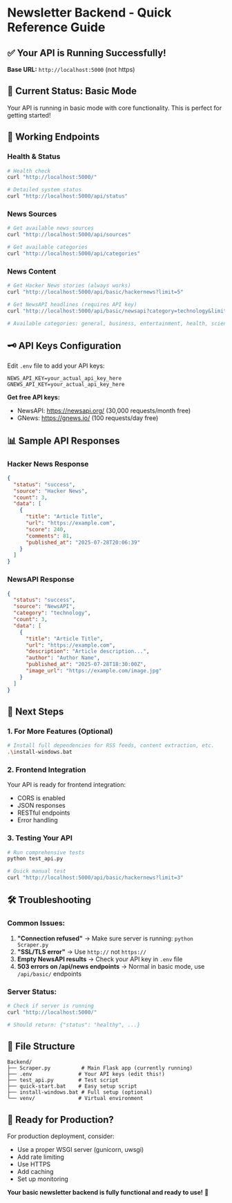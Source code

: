 # Newsletter Backend - Quick Reference Guide

## ✅ Your API is Running Successfully!

**Base URL:** `http://localhost:5000` (not https)

## 🔧 Current Status: Basic Mode
Your API is running in basic mode with core functionality. This is perfect for getting started!

## 📍 Working Endpoints

### Health & Status
```bash
# Health check
curl "http://localhost:5000/"

# Detailed system status
curl "http://localhost:5000/api/status"
```

### News Sources
```bash
# Get available news sources
curl "http://localhost:5000/api/sources"

# Get available categories
curl "http://localhost:5000/api/categories"
```

### News Content
```bash
# Get Hacker News stories (always works)
curl "http://localhost:5000/api/basic/hackernews?limit=5"

# Get NewsAPI headlines (requires API key)
curl "http://localhost:5000/api/basic/newsapi?category=technology&limit=3"

# Available categories: general, business, entertainment, health, science, sports, technology
```

## 🗝️ API Keys Configuration

Edit `.env` file to add your API keys:

```env
NEWS_API_KEY=your_actual_api_key_here
GNEWS_API_KEY=your_actual_api_key_here
```

**Get free API keys:**
- NewsAPI: https://newsapi.org/ (30,000 requests/month free)
- GNews: https://gnews.io/ (100 requests/day free)

## 📊 Sample API Responses

### Hacker News Response
```json
{
  "status": "success",
  "source": "Hacker News",
  "count": 3,
  "data": [
    {
      "title": "Article Title",
      "url": "https://example.com",
      "score": 240,
      "comments": 81,
      "published_at": "2025-07-28T20:06:39"
    }
  ]
}
```

### NewsAPI Response
```json
{
  "status": "success",
  "source": "NewsAPI",
  "category": "technology",
  "count": 3,
  "data": [
    {
      "title": "Article Title",
      "url": "https://example.com",
      "description": "Article description...",
      "author": "Author Name",
      "published_at": "2025-07-28T18:30:00Z",
      "image_url": "https://example.com/image.jpg"
    }
  ]
}
```

## 🚀 Next Steps

### 1. For More Features (Optional)
```bash
# Install full dependencies for RSS feeds, content extraction, etc.
.\install-windows.bat
```

### 2. Frontend Integration
Your API is ready for frontend integration:
- CORS is enabled
- JSON responses
- RESTful endpoints
- Error handling

### 3. Testing Your API
```bash
# Run comprehensive tests
python test_api.py

# Quick manual test
curl "http://localhost:5000/api/basic/hackernews?limit=3"
```

## 🛠️ Troubleshooting

### Common Issues:
1. **"Connection refused"** → Make sure server is running: `python Scraper.py`
2. **"SSL/TLS error"** → Use `http://` not `https://`
3. **Empty NewsAPI results** → Check your API key in `.env` file
4. **503 errors on /api/news endpoints** → Normal in basic mode, use `/api/basic/` endpoints

### Server Status:
```bash
# Check if server is running
curl "http://localhost:5000/"

# Should return: {"status": "healthy", ...}
```

## 📁 File Structure
```
Backend/
├── Scraper.py          # Main Flask app (currently running)
├── .env               # Your API keys (edit this!)
├── test_api.py        # Test script
├── quick-start.bat    # Easy setup script
├── install-windows.bat # Full setup (optional)
└── venv/              # Virtual environment
```

## 🎯 Ready for Production?

For production deployment, consider:
- Use a proper WSGI server (gunicorn, uwsgi)
- Add rate limiting
- Use HTTPS
- Add caching
- Set up monitoring

**Your basic newsletter backend is fully functional and ready to use!** 🎉
